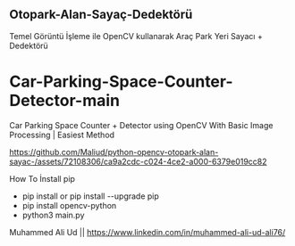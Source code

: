 ## Otopark-Alan-Sayaç-Dedektörü
Temel Görüntü İşleme ile OpenCV kullanarak Araç Park Yeri Sayacı + Dedektörü

# Car-Parking-Space-Counter-Detector-main
Car Parking Space Counter + Detector using OpenCV With Basic Image Processing | Easiest Method





https://github.com/Maliud/python-opencv-otopark-alan-sayac-/assets/72108306/ca9a2cdc-c024-4ce2-a000-6379e019cc82





How To İnstall pip
- pip install or pip install --upgrade pip
- pip install opencv-python
- python3 main.py

Muhammed Ali Ud || https://www.linkedin.com/in/muhammed-ali-ud-ali76/
